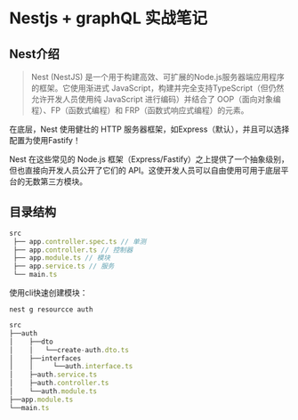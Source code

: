 # Nestjs + graphQL 实战笔记

## Nest介绍

> Nest (NestJS) 是一个用于构建高效、可扩展的Node.js服务器端应用程序的框架。它使用渐进式 JavaScript，构建并完全支持TypeScript（但仍然允许开发人员使用纯 JavaScript 进行编码）并结合了 OOP（面向对象编程）、FP（函数式编程）和 FRP（函数式响应式编程）的元素。 

在底层，Nest 使用健壮的 HTTP 服务器框架，如Express（默认），并且可以选择配置为使用Fastify！

Nest 在这些常见的 Node.js 框架（Express/Fastify）之上提供了一个抽象级别，但也直接向开发人员公开了它们的 API。这使开发人员可以自由使用可用于底层平台的无数第三方模块。

## 目录结构

```js
src
 ├── app.controller.spec.ts // 单测
 ├── app.controller.ts // 控制器
 ├── app.module.ts // 模块
 ├── app.service.ts // 服务
 └── main.ts
```

使用cli快速创建模块：
```shell
nest g resourcce auth
```
```js
src
├──auth
│    ├──dto
│    │   └──create-auth.dto.ts
│    ├──interfaces
│    │     └──auth.interface.ts
│    ├─auth.service.ts
│    ├─auth.controller.ts
│    └──auth.module.ts
├──app.module.ts
└──main.ts

```